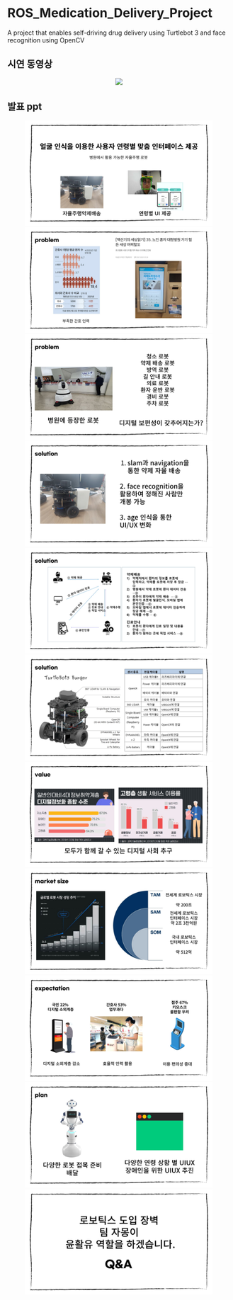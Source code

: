# ROS_Medication_Delivery_Project


A project that enables self-driving drug delivery using Turtlebot 3 and face recognition using OpenCV

## 시연 동영상
<figure>
  <p align="center">
    <img src="https://github.com/tuuktuc86/ROS_Medication_Delivery_Project/blob/main/images/GIFMaker_me.gif" width = "500">
  </p>
</figure>

## 발표 ppt
<figure>
  <img src="https://github.com/tuuktuc86/ROS_Medication_Delivery_Project/blob/main/images/%EC%8A%AC%EB%9D%BC%EC%9D%B4%EB%93%9C1.JPG">
  <img src="https://github.com/tuuktuc86/ROS_Medication_Delivery_Project/blob/main/images/%EC%8A%AC%EB%9D%BC%EC%9D%B4%EB%93%9C2.JPG">
  <img src="https://github.com/tuuktuc86/ROS_Medication_Delivery_Project/blob/main/images/%EC%8A%AC%EB%9D%BC%EC%9D%B4%EB%93%9C3.JPG">
  <img src="https://github.com/tuuktuc86/ROS_Medication_Delivery_Project/blob/main/images/%EC%8A%AC%EB%9D%BC%EC%9D%B4%EB%93%9C4.JPG">
  <img src="https://github.com/tuuktuc86/ROS_Medication_Delivery_Project/blob/main/images/%EC%8A%AC%EB%9D%BC%EC%9D%B4%EB%93%9C5.JPG">
  <img src="https://github.com/tuuktuc86/ROS_Medication_Delivery_Project/blob/main/images/%EC%8A%AC%EB%9D%BC%EC%9D%B4%EB%93%9C6.JPG">
  <img src="https://github.com/tuuktuc86/ROS_Medication_Delivery_Project/blob/main/images/%EC%8A%AC%EB%9D%BC%EC%9D%B4%EB%93%9C7.JPG">
  <img src="https://github.com/tuuktuc86/ROS_Medication_Delivery_Project/blob/main/images/%EC%8A%AC%EB%9D%BC%EC%9D%B4%EB%93%9C8.JPG">
  <img src="https://github.com/tuuktuc86/ROS_Medication_Delivery_Project/blob/main/images/%EC%8A%AC%EB%9D%BC%EC%9D%B4%EB%93%9C9.JPG">
  <img src="https://github.com/tuuktuc86/ROS_Medication_Delivery_Project/blob/main/images/%EC%8A%AC%EB%9D%BC%EC%9D%B4%EB%93%9C10.JPG">
  <img src="https://github.com/tuuktuc86/ROS_Medication_Delivery_Project/blob/main/images/%EC%8A%AC%EB%9D%BC%EC%9D%B4%EB%93%9C11.JPG">
</figure>
